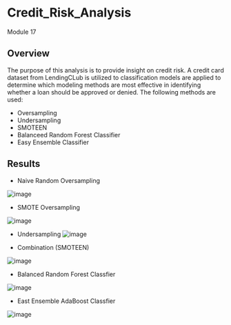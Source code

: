 # Credit_Risk_Analysis
Module 17

## Overview

The purpose of this analysis is to provide insight on credit risk. A credit card dataset from LendingCLub is utilized to classification models are applied to determine which modeling methods are most effective in identifying whether a loan should be approved or denied. The following methods are used:
* Oversampling
* Undersampling
* SMOTEEN
* Balanceed Random Forest Classifier
* Easy Ensemble Classifier

## Results 

* Naive Random Oversampling

![image](https://user-images.githubusercontent.com/85259984/144764375-2e60fdbd-7702-49c4-ab13-a0e9ce64100e.png)


* SMOTE Oversampling

![image](https://user-images.githubusercontent.com/85259984/144764384-84fffc13-d501-4ae4-9356-71234ac1267b.png)


* Undersampling
![image](https://user-images.githubusercontent.com/85259984/144764399-9c39e03f-c299-4da2-9e66-4a13dce8ead1.png)


* Combination (SMOTEEN)

![image](https://user-images.githubusercontent.com/85259984/144764409-082b1e01-4b89-4075-b826-1ab3889a2953.png)


* Balanced Random Forest Classfier

![image](https://user-images.githubusercontent.com/85259984/144764354-b1024da6-562a-485b-a5c3-2390e3b16d10.png)

* East Ensemble AdaBoost Classfier

![image](https://user-images.githubusercontent.com/85259984/144764370-61d4f18d-056f-495e-afcc-9b0c4cae0c97.png)



